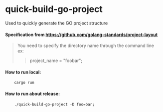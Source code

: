 # quick-build-go-project
Used to quickly generate the GO project structure

#### Specification from https://github.com/golang-standards/project-layout 

> You need to specify the directory name through the command line  
> ex:  
>> project_name = "foobar";  

#### How to run local:
```
    cargo run 
```

#### How to run about release:
```
    ./quick-build-go-project -D foo=bar;
```
